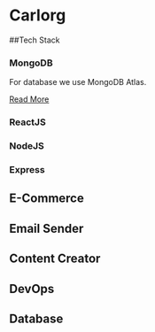 # Carlorg

##Tech Stack

### MongoDB
For database we use MongoDB Atlas.

[Read More](https://docs.atlas.mongodb.com/getting-started/)

### ReactJS

### NodeJS

### Express

## E-Commerce

## Email Sender

## Content Creator

## DevOps

## Database
